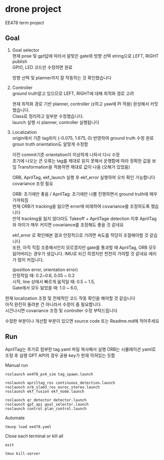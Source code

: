 # drone project
EE478 term project

## Goal
1. Goal selector  
    현재 pose 및 gpt답에 따라서 알맞은 gate와 방향 선택
    string으로 LEFT, RIGHT publish  
    GPIO, LED 코드만 수정하면 완료  

    방향 선택 및 planner까지 잘 작동하는 것 확인했습니다  

2. Controller  
    ground truth알고 있으므로 LEFT, RIGHT에 대해 최적화 경로 고려

   현재 최적화 경로 기반 planner, controller (z하고 yaw에 PI 적용) 완성해서 커밋했습니다.  
   Class로 정리하고 일부분 수정했습니다.  
   launch 실행 시 planner, controller 실행됩니다  

   
3. Localization  
    origin에서 기준 tag위치 (-0.075, 1.675, 0) 반영하여 ground truth 수정 완료  
    groun truth orientation도 알맞게 수정함
    
    이전 commit기준 orientation이 이상하게 나와서 다시 수정  
    초기에 나오는 큰 오류는 tag를 제대로 읽지 못해서 운행함에 따라 정확한 값을 보임
    Transformation을 적용하면 제대로 값이 나옴 (오해가 있었음)

    ORB, AprilTag, ekf_launch 실행 후 ekf_error 실행하여 오차 확인 가능합니다  
    covariance 조정 필요  
    
    ORB: 초기에만 좋음 / AprilTag: 초기에만 나쁨 진행하면서 ground truth에 매우 가까워짐  
    현재 ORB가 tracking을 잃으면 error에 비례하여 covariance를 조정하도록 했습니다  
    만약 tracking을 잃지 않더라도 Takeoff + AprilTage detection 이후 AprilTag와 차이가 매우 커지면 covariance를 조정해도 좋을 것 같네요  

    ekf_error 로 확인해본 결과 안정적으로 가려면 속도를 적당히 조절해야할 것 같습니다  
    또한, 아직 직접 조종해서인지 모르겠지만 gate를 통과할 때 AprilTag, ORB 모두 잃어버리는 경우가 생깁니다. IMU로 되긴 하겠지만 천천히 가야할 것 같네요 에러가 많이 커집니다.  
    
    (position error, orientation error)  
    안정적일 때: 0.2~0.6,  0.05 ~ 0.2   
    시작, line 상에서 빠르게 움직일 때: 0.5 ~ 1.5,   
    Gate에서 모두 잃었을 때: 1.0 ~ 6.0,   


현재 localization 조정 및 전체적인 코드 작동 확인을 해야할 것 같습니다  
아직 완전히 돌려본 건 아니라서 수정이 좀 필요합니다.  
시간나시면 covariance 조정 및 controller 수정 부탁드립니다

수정한 부분이나 개선할 부분이 있으면 source code 또는 Readme.md에 적어주세요 

## Run
AprilTag는 추가로 첨부한 tag.yaml 파일 복사해서 실행
ORB는 시뮬레이션 yaml로 조정 후 실행
GPT API의 경우 공용 key가 현재 막혀있는 듯함

Manual run
```
roslaunch ee478_px4_sim tag_spawn.launch

roslaunch apriltag_ros continuous_detection.launch
roslaunch orb_slam3_ros euroc_stereo.launch
roslaunch ekf_fusion ekf_node.launch

roslaunch qr_detector detector.launch
roslaunch gpt_api goal_selector.launch
roslaunch control plan_control.launch
```

Automate
```
tmuxp load ee478.yaml
```
Close each terminal or kill all
```
exit

tmux kill-server
```

